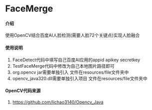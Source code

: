# FaceMerge

#### 介绍
使用OpenCV结合百度AI人脸检测(需要人脸72个关键点)实现人脸融合

#### 使用说明

1. FaceDetect代码中填写自己百度AI应用的appid apikey secretkey
2. TestFaceMerge代码中修改为自己本地图片路径即可
3. org.opencv jar需要单独引入 文件在resources/file文件夹中
4. opencv_java320.dll需要单独引入项目 文件在resources/file文件夹中


#### OpenCV代码来源

1. https://github.com/lichao3140/Opencv_Java
